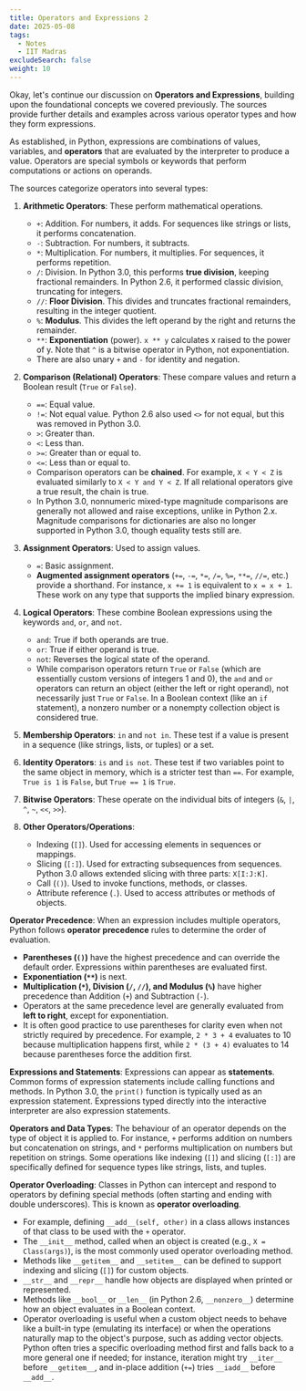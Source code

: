 ```yaml
---
title: Operators and Expressions 2
date: 2025-05-08
tags:
  - Notes 
  - IIT Madras
excludeSearch: false
weight: 10
---
```


Okay, let's continue our discussion on **Operators and Expressions**, building upon the foundational concepts we covered previously. The sources provide further details and examples across various operator types and how they form expressions.

As established, in Python, expressions are combinations of values, variables, and **operators** that are evaluated by the interpreter to produce a value. Operators are special symbols or keywords that perform computations or actions on operands.

The sources categorize operators into several types:

1.  **Arithmetic Operators**: These perform mathematical operations.
    *   `+`: Addition. For numbers, it adds. For sequences like strings or lists, it performs concatenation.
    *   `-`: Subtraction. For numbers, it subtracts.
    *   `*`: Multiplication. For numbers, it multiplies. For sequences, it performs repetition.
    *   `/`: Division. In Python 3.0, this performs **true division**, keeping fractional remainders. In Python 2.6, it performed classic division, truncating for integers.
    *   `//`: **Floor Division**. This divides and truncates fractional remainders, resulting in the integer quotient.
    *   `%`: **Modulus**. This divides the left operand by the right and returns the remainder.
    *   `**`: **Exponentiation** (power). `x ** y` calculates x raised to the power of y. Note that `^` is a bitwise operator in Python, not exponentiation.
    *   There are also unary `+` and `-` for identity and negation.

2.  **Comparison (Relational) Operators**: These compare values and return a Boolean result (`True` or `False`).
    *   `==`: Equal value.
    *   `!=`: Not equal value. Python 2.6 also used `<>` for not equal, but this was removed in Python 3.0.
    *   `>`: Greater than.
    *   `<`: Less than.
    *   `>=`: Greater than or equal to.
    *   `<=`: Less than or equal to.
    *   Comparison operators can be **chained**. For example, `X < Y < Z` is evaluated similarly to `X < Y and Y < Z`. If all relational operators give a true result, the chain is true.
    *   In Python 3.0, nonnumeric mixed-type magnitude comparisons are generally not allowed and raise exceptions, unlike in Python 2.x. Magnitude comparisons for dictionaries are also no longer supported in Python 3.0, though equality tests still are.

3.  **Assignment Operators**: Used to assign values.
    *   `=`: Basic assignment.
    *   **Augmented assignment operators** (`+=`, `-=`, `*=`, `/=`, `%=`, `**=`, `//=`, etc.) provide a shorthand. For instance, `x += 1` is equivalent to `x = x + 1`. These work on any type that supports the implied binary expression.

4.  **Logical Operators**: These combine Boolean expressions using the keywords `and`, `or`, and `not`.
    *   `and`: True if both operands are true.
    *   `or`: True if either operand is true.
    *   `not`: Reverses the logical state of the operand.
    *   While comparison operators return `True` or `False` (which are essentially custom versions of integers 1 and 0), the `and` and `or` operators can return an object (either the left or right operand), not necessarily just `True` or `False`. In a Boolean context (like an `if` statement), a nonzero number or a nonempty collection object is considered true.

5.  **Membership Operators**: `in` and `not in`. These test if a value is present in a sequence (like strings, lists, or tuples) or a set.

6.  **Identity Operators**: `is` and `is not`. These test if two variables point to the same object in memory, which is a stricter test than `==`. For example, `True is 1` is `False`, but `True == 1` is `True`.

7.  **Bitwise Operators**: These operate on the individual bits of integers (`&`, `|`, `^`, `~`, `<<`, `>>`).

8.  **Other Operators/Operations**:
    *   Indexing (`[]`). Used for accessing elements in sequences or mappings.
    *   Slicing (`[:]`). Used for extracting subsequences from sequences. Python 3.0 allows extended slicing with three parts: `X[I:J:K]`.
    *   Call (`()`). Used to invoke functions, methods, or classes.
    *   Attribute reference (`.`). Used to access attributes or methods of objects.

**Operator Precedence**:
When an expression includes multiple operators, Python follows **operator precedence** rules to determine the order of evaluation.
*   **Parentheses (`()`)** have the highest precedence and can override the default order. Expressions within parentheses are evaluated first.
*   **Exponentiation (`**`)** is next.
*   **Multiplication (`*`), Division (`/`, `//`), and Modulus (`%`)** have higher precedence than Addition (`+`) and Subtraction (`-`).
*   Operators at the same precedence level are generally evaluated from **left to right**, except for exponentiation.
*   It is often good practice to use parentheses for clarity even when not strictly required by precedence. For example, `2 * 3 + 4` evaluates to 10 because multiplication happens first, while `2 * (3 + 4)` evaluates to 14 because parentheses force the addition first.

**Expressions and Statements**:
Expressions can appear as **statements**. Common forms of expression statements include calling functions and methods. In Python 3.0, the `print()` function is typically used as an expression statement. Expressions typed directly into the interactive interpreter are also expression statements.

**Operators and Data Types**:
The behaviour of an operator depends on the type of object it is applied to. For instance, `+` performs addition on numbers but concatenation on strings, and `*` performs multiplication on numbers but repetition on strings. Some operations like indexing (`[]`) and slicing (`[:]`) are specifically defined for sequence types like strings, lists, and tuples.

**Operator Overloading**:
Classes in Python can intercept and respond to operators by defining special methods (often starting and ending with double underscores). This is known as **operator overloading**.
*   For example, defining `__add__(self, other)` in a class allows instances of that class to be used with the `+` operator.
*   The `__init__` method, called when an object is created (e.g., `X = Class(args)`), is the most commonly used operator overloading method.
*   Methods like `__getitem__` and `__setitem__` can be defined to support indexing and slicing (`[]`) for custom objects.
*   `__str__` and `__repr__` handle how objects are displayed when printed or represented.
*   Methods like `__bool__` or `__len__` (in Python 2.6, `__nonzero__`) determine how an object evaluates in a Boolean context.
*   Operator overloading is useful when a custom object needs to behave like a built-in type (emulating its interface) or when the operations naturally map to the object's purpose, such as adding vector objects. Python often tries a specific overloading method first and falls back to a more general one if needed; for instance, iteration might try `__iter__` before `__getitem__`, and in-place addition (`+=`) tries `__iadd__` before `__add__`.